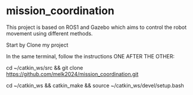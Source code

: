 # mission_coordination
This project is based on ROS1 and Gazebo which aims to control the robot movement using different methods.

Start by Clone my project

In the same terminal, follow the instructions ONE AFTER THE OTHER:

cd ~/catkin_ws/src && git clone https://github.com/melk2024/mission_coordination.git

cd ~/catkin_ws && catkin_make && source ~/catkin_ws/devel/setup.bash
